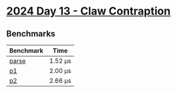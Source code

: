 # [2024 Day 13 - Claw Contraption](https://adventofcode.com/2024/day/13)

## Benchmarks

<!-- BEGIN benches -->
| Benchmark                | Time     |
| ------------------------ | -------- |
| [parse](./src/lib.rs#L9) | 1.52 µs |
| [p1](./src/lib.rs#L50)   | 2.00 µs |
| [p2](./src/lib.rs#L80)   | 2.66 µs |
<!-- END benches -->
<!-- BEGIN other_benches -->

<!-- END other_benches -->